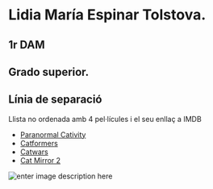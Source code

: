 
# Lidia María Espinar Tolstova.
## 1r DAM
## Grado superior.






Línia de separació
-------
Llista no ordenada amb 4 pel·lícules i el seu enllaç a IMDB
- [Paranormal Cativity](https://www.imdb.com/title/tt1179904/)
- [Catformers](https://www.imdb.com/title/tt33164391/?ref_=nv_sr_srsg_0_tt_7_nm_1_in_0_q_Catformers)
- [Catwars](https://www.imdb.com/title/tt4060580/?ref_=nv_sr_srsg_6_tt_6_nm_2_in_0_q_Catwars)
- [Cat Mirror 2](https://www.imdb.com/title/tt14928644/?ref_=fn_all_ttl_1)

![enter image description here](https://i.ytimg.com/vi/lDGpHvwA4No/maxresdefault.jpg)
